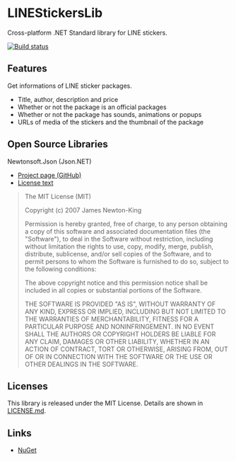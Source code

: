 # LINEStickersLib

Cross-platform .NET Standard library for LINE stickers.

[![Build status](https://ci.appveyor.com/api/projects/status/do0vudmtle3m238p?retina=true)](https://ci.appveyor.com/project/Siketyan/linestickerslib)

## Features

Get informations of LINE sticker packages.

- Title, author, description and price
- Whether or not the package is an official packages
- Whether or not the package has sounds, animations or popups
- URLs of media of the stickers and the thumbnail of the package

## Open Source Libraries

Newtonsoft.Json (Json.NET)

- [Project page (GitHub)](https://github.com/JamesNK/Newtonsoft.Json)
- [License text](https://github.com/JamesNK/Newtonsoft.Json/blob/master/LICENSE.md)
> The MIT License (MIT)
>
> Copyright (c) 2007 James Newton-King
>
> Permission is hereby granted, free of charge, to any person obtaining a copy of this software and associated documentation files (the "Software"), to deal in the Software without restriction, including without limitation the rights to use, copy, modify, merge, publish, distribute, sublicense, and/or sell copies of the Software, and to permit persons to whom the Software is furnished to do so, subject to the following conditions:
>
> The above copyright notice and this permission notice shall be included in all copies or substantial portions of the Software.
>
> THE SOFTWARE IS PROVIDED "AS IS", WITHOUT WARRANTY OF ANY KIND, EXPRESS OR IMPLIED, INCLUDING BUT NOT LIMITED TO THE WARRANTIES OF MERCHANTABILITY, FITNESS FOR A PARTICULAR PURPOSE AND NONINFRINGEMENT. IN NO EVENT SHALL THE AUTHORS OR COPYRIGHT HOLDERS BE LIABLE FOR ANY CLAIM, DAMAGES OR OTHER LIABILITY, WHETHER IN AN ACTION OF CONTRACT, TORT OR OTHERWISE, ARISING FROM, OUT OF OR IN CONNECTION WITH THE SOFTWARE OR THE USE OR OTHER DEALINGS IN THE SOFTWARE.

## Licenses

This library is released under the MIT License.
Details are shown in [LICENSE.md](https://github.com/Siketyan/LINEStickersLib/blob/master/LICENSE.md).

## Links

- [NuGet](https://www.nuget.org/packages/LINEStickersLib/)
